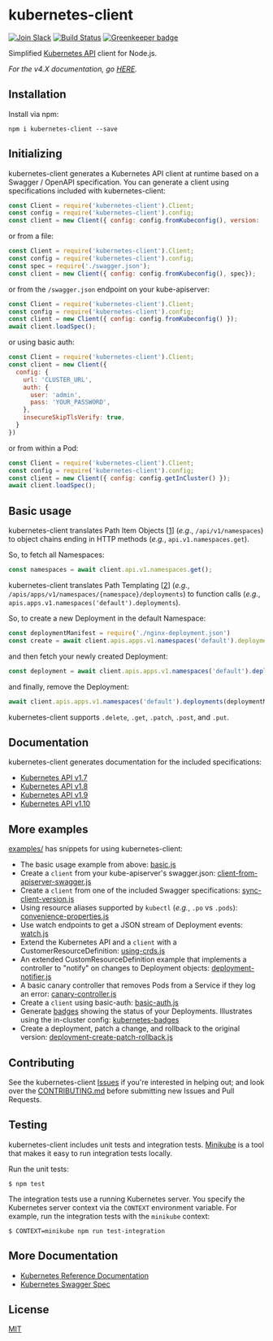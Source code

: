 # kubernetes-client

[![Join Slack](https://img.shields.io/badge/Join%20us%20on-Slack-e01563.svg)](https://godaddy-oss-slack.herokuapp.com/)
[![Build Status][build]](https://travis-ci.org/godaddy/kubernetes-client) [![Greenkeeper badge][greenkeeper]](https://greenkeeper.io/)

[greenkeeper]: https://badges.greenkeeper.io/godaddy/kubernetes-client.svg
[build]: https://travis-ci.org/godaddy/kubernetes-client.svg?branch=master

Simplified [Kubernetes API](http://kubernetes.io/) client for Node.js.

*For the v4.X documentation, go [HERE](README-PRE-5.md).*

## Installation

Install via npm:

```
npm i kubernetes-client --save
```

## Initializing

kubernetes-client generates a Kubernetes API client at runtime based
on a Swagger / OpenAPI specification. You can generate a client using
specifications included with kubernetes-client:

```js
const Client = require('kubernetes-client').Client;
const config = require('kubernetes-client').config;
const client = new Client({ config: config.fromKubeconfig(), version: '1.9' });
```

or from a file:

```js
const Client = require('kubernetes-client').Client;
const config = require('kubernetes-client').config;
const spec = require('./swagger.json');
const client = new Client({ config: config.fromKubeconfig(), spec});

```

or from the `/swagger.json` endpoint on your kube-apiserver:

```js
const Client = require('kubernetes-client').Client;
const config = require('kubernetes-client').config;
const client = new Client({ config: config.fromKubeconfig() });
await client.loadSpec();
```

or using basic auth:

```js
const Client = require('kubernetes-client').Client;
const client = new Client({
  config: {
    url: 'CLUSTER_URL',
    auth: {
      user: 'admin',
      pass: 'YOUR_PASSWORD',
    },
    insecureSkipTlsVerify: true,
  }
})
```

or from within a Pod:

```js
const Client = require('kubernetes-client').Client;
const config = require('kubernetes-client').config;
const client = new Client({ config: config.getInCluster() });
await client.loadSpec();
```

## Basic usage

kubernetes-client translates Path Item Objects \[[1]\] (*e.g*.,
`/api/v1/namespaces`) to object chains ending in HTTP methods (*e.g.*,
`api.v1.namespaces.get`).

So, to fetch all Namespaces:

```js
const namespaces = await client.api.v1.namespaces.get();
```

kubernetes-client translates Path Templating \[[2]\] (*e.g.*,
`/apis/apps/v1/namespaces/{namespace}/deployments`) to function calls (*e.g.*,
`apis.apps.v1.namespaces('default').deployments`).

So, to create a new Deployment in the default Namespace:

```js
const deploymentManifest = require('./nginx-deployment.json')
const create = await client.apis.apps.v1.namespaces('default').deployments.post({ body: deploymentManifest });
```

and then fetch your newly created Deployment:

```js
const deployment = await client.apis.apps.v1.namespaces('default').deployments(deploymentManifest.metadata.name).get();
```

and finally, remove the Deployment:

```js
await client.apis.apps.v1.namespaces('default').deployments(deploymentManifest.metadata.name).delete();
```

kubernetes-client supports `.delete`, `.get`, `.patch`, `.post`, and `.put`.

## Documentation

kubernetes-client generates documentation for the included
specifications:

* [Kubernetes API v1.7](docs/1.7.md)
* [Kubernetes API v1.8](docs/1.8.md)
* [Kubernetes API v1.9](docs/1.9.md)
* [Kubernetes API v1.10](docs/1.10.md)

## More examples

[examples/](examples/) has snippets for using kubernetes-client:

* The basic usage example from above: [basic.js](./examples/basic.js)
* Create a `client` from your kube-apiserver's swagger.json:
  [client-from-apiserver-swagger.js](./examples/client-from-apiserver-swagger.js)
* Create a `client` from one of the included Swagger specifications:
  [sync-client-version.js](./examples/sync-client-version.js)
* Using resource aliases supported by `kubectl` (*e.g.*, `.po` vs
  `.pods`): [convenience-properties.js](./examples/convenience-properties.js)
* Use watch endpoints to get a JSON stream of Deployment events:
  [watch.js](./examples/watch.js)
* Extend the Kubernetes API and a `client` with a
  CustomerResourceDefinition: [using-crds.js](./examples/using-crds.js)
* An extended CustomResourceDefinition example that implements a
  controller to "notify" on changes to Deployment objects:
  [deployment-notifier.js](./examples/deployment-notifier.js)
* A basic canary controller that removes Pods from a Service if they
  log an error: [canary-controller.js](./examples/canary-controller.js)
* Create a `client` using basic-auth:
  [basic-auth.js](./examples/basic-auth.js)
* Generate [badges](https://github.com/badges/shields) showing the
  status of your Deployments. Illustrates using the in-cluster config:
  [kubernetes-badges](https://github.com/silasbw/kubernetes-badges)
* Create a deployment, patch a change, and rollback to the original version:
  [deployment-create-patch-rollback.js](./examples/deployment-create-patch-rollback.js)

## Contributing

See the kubernetes-client [Issues](./issues) if you're interested in
helping out; and look over the [CONTRIBUTING.md](./CONTRIBUTING.md)
before submitting new Issues and Pull Requests.

## Testing

kubernetes-client includes unit tests and integration tests.
[Minikube](https://github.com/kubernetes/minikube) is a tool that
makes it easy to run integration tests locally.

Run the unit tests:

```console
$ npm test
```

The integration tests use a running Kubernetes server. You specify the
Kubernetes server context via the `CONTEXT` environment variable. For
example, run the integration tests with the `minikube` context:

```console
$ CONTEXT=minikube npm run test-integration
```

## More Documentation

* [Kubernetes Reference Documentation](http://kubernetes.io/docs/reference/)
* [Kubernetes Swagger Spec](http://kubernetes.io/kubernetes/third_party/swagger-ui/)

## License

[MIT](LICENSE)

[1]: https://swagger.io/specification/#pathItemObject
[2]: https://swagger.io/specification/#pathTemplating
